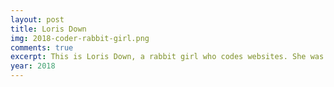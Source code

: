 ```yaml
---
layout: post
title: Loris Down
img: 2018-coder-rabbit-girl.png
comments: true
excerpt: This is Loris Down, a rabbit girl who codes websites. She was my self-insert character at the time, and this was one of her earlier designs. Her hair and eye colors are based on Rei from the anime series <em>Neon Genesis Evangelion</em>. The logo on her shirt is a prototype for a web design business that I wanted to make at the time.
year: 2018
---
```

